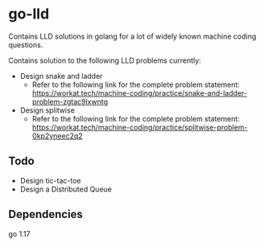 # go-lld
Contains LLD solutions in golang for a lot of widely known machine coding questions.

Contains solution to the following LLD problems currently:
* Design snake and ladder
    * Refer to the following link for the complete problem statement: https://workat.tech/machine-coding/practice/snake-and-ladder-problem-zgtac9lxwntg
* Design splitwise
    * Refer to the following link for the complete problem statement: https://workat.tech/machine-coding/practice/splitwise-problem-0kp2yneec2q2

## Todo
* Design tic-tac-toe
* Design a Distributed Queue

## Dependencies
go 1.17